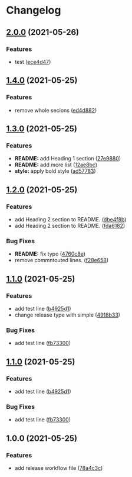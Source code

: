 # Changelog

## [2.0.0](https://www.github.com/htsh-tsyk/releaseactiontest/compare/v1.4.0...v2.0.0) (2021-05-26)


### Features

* test ([ece4d47](https://www.github.com/htsh-tsyk/releaseactiontest/commit/ece4d473968eef28693eb4eb93cb6ac20b72b715))

## [1.4.0](https://www.github.com/htsh-tsyk/releaseactiontest/compare/v1.3.0...v1.4.0) (2021-05-25)


### Features

* remove whole secions ([ed4d882](https://www.github.com/htsh-tsyk/releaseactiontest/commit/ed4d882b253178025857616f673eff0aab68e329))

## [1.3.0](https://www.github.com/htsh-tsyk/releaseactiontest/compare/v1.2.0...v1.3.0) (2021-05-25)


### Features

* **README:** add Heading 1 section ([27e9880](https://www.github.com/htsh-tsyk/releaseactiontest/commit/27e98801fdec6cbc23fee61b4eddada29c4faae3))
* **README:** add more list ([12ae8bc](https://www.github.com/htsh-tsyk/releaseactiontest/commit/12ae8bcc9a06beafcdb6878a7fbb20ddeb822a12))
* **style:** apply bold style ([ad57783](https://www.github.com/htsh-tsyk/releaseactiontest/commit/ad57783f4f92bbb31f8d5100423509d69f7d3ed4))

## [1.2.0](https://www.github.com/htsh-tsyk/releaseactiontest/compare/v1.1.0...v1.2.0) (2021-05-25)


### Features

* add Heading 2 section to README. ([dbe4f8b](https://www.github.com/htsh-tsyk/releaseactiontest/commit/dbe4f8bbe99e8a7d14f7d98d1762182518a7dd04))
* add Heading 2 section to README. ([fda6182](https://www.github.com/htsh-tsyk/releaseactiontest/commit/fda6182f9584896fe1ded0f6e18bd0a3f8958c02))


### Bug Fixes

* **README:** fix typo ([4760c8e](https://www.github.com/htsh-tsyk/releaseactiontest/commit/4760c8e2da13282db4e3676609e69fd0b6db7e8f))
* remove commntouted lines. ([f28e658](https://www.github.com/htsh-tsyk/releaseactiontest/commit/f28e658749fa8d3b5bb21aff4907064daf3a32e1))

## [1.1.0](https://www.github.com/htsh-tsyk/releaseactiontest/compare/v1.0.0...v1.1.0) (2021-05-25)


### Features

* add test line ([b4925d1](https://www.github.com/htsh-tsyk/releaseactiontest/commit/b4925d196fd42695ac3f7d8961b2c3569a174363))
* change release type with simple ([4918b33](https://www.github.com/htsh-tsyk/releaseactiontest/commit/4918b33eeb54b2ef44230bb3be76cb698cee4942))


### Bug Fixes

* add test line ([fb73300](https://www.github.com/htsh-tsyk/releaseactiontest/commit/fb7330024f02264f530511db184eefab9df9d5af))

## [1.1.0](https://www.github.com/htsh-tsyk/releaseactiontest/compare/v1.0.0...v1.1.0) (2021-05-25)


### Features

* add test line ([b4925d1](https://www.github.com/htsh-tsyk/releaseactiontest/commit/b4925d196fd42695ac3f7d8961b2c3569a174363))


### Bug Fixes

* add test line ([fb73300](https://www.github.com/htsh-tsyk/releaseactiontest/commit/fb7330024f02264f530511db184eefab9df9d5af))

## 1.0.0 (2021-05-25)


### Features

* add release workflow file ([78a4c3c](https://www.github.com/htsh-tsyk/releaseactiontest/commit/78a4c3c178737178d47d6e491d81776f2d5753b6))
